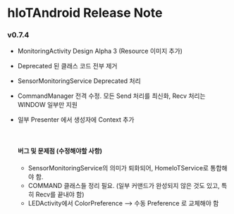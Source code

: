 # hIoTAndroid Release Note

### v0.7.4 

- MonitoringActivity Design Alpha 3 (Resource 이미지 추가) 

- Deprecated 된 클래스 코드 전부 제거

- SensorMonitoringService Deprecated 처리

- CommandManager 전격 수정. 모든 Send 처리를 최신화, Recv 처리는 WINDOW 일부만 지원

- 일부 Presenter 에서 생성자에 Context 추가

  ​

  #### 버그 및 문제점 (수정해야할 사항)

  - SensorMonitoringService의 의미가 퇴화되어, HomeIoTService로 통합해야 함.
  - COMMAND 클래스들 정리 필요. (일부 커맨드가 완성되지 않은 것도 있고, 특히 Recv를 끝내야 함)
  - LEDActivity에서 ColorPreference --> 수동 Preference 로 교체해야 함



